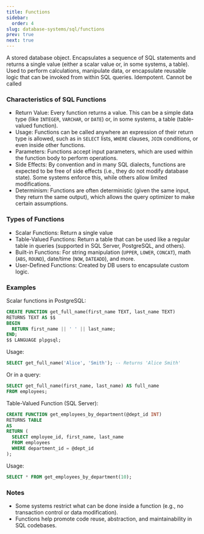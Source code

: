 ```yaml
---
title: Functions
sidebar:
  order: 4
slug: database-systems/sql/functions
prev: true
next: true
---
```


A stored database object. Encapsulates a sequence of SQL statements and returns a single value (either a scalar value or, in some systems, a table). Used to perform calculations, manipulate data, or encapsulate reusable logic that can be invoked from within SQL queries. Idempotent. Cannot be called 

### Characteristics of SQL Functions

- Return Value: Every function returns a value. This can be a simple data type (like `INTEGER`, `VARCHAR`, or `DATE`) or, in some systems, a table (table-valued function).
- Usage: Functions can be called anywhere an expression of their return type is allowed, such as in `SELECT` lists, `WHERE` clauses, `JOIN` conditions, or even inside other functions.
- Parameters: Functions accept input parameters, which are used within the function body to perform operations.
- Side Effects: By convention and in many SQL dialects, functions are expected to be free of side effects (i.e., they do not modify database state). Some systems enforce this, while others allow limited modifications.
- Determinism: Functions are often deterministic (given the same input, they return the same output), which allows the query optimizer to make certain assumptions.

### Types of Functions

- Scalar Functions: Return a single value
- Table-Valued Functions: Return a table that can be used like a regular table in queries (supported in SQL Server, PostgreSQL, and others).
- Built-in Functions: For string manipulation (`UPPER`, `LOWER`, `CONCAT`), math (`ABS`, `ROUND`), date/time (`NOW`, `DATEADD`), and more.
- User-Defined Functions: Created by DB users to encapsulate custom logic.

### Examples

Scalar functions in PostgreSQL:

```sql
CREATE FUNCTION get_full_name(first_name TEXT, last_name TEXT)
RETURNS TEXT AS $$
BEGIN
  RETURN first_name || ' ' || last_name;
END;
$$ LANGUAGE plpgsql;
```

Usage:

```sql
SELECT get_full_name('Alice', 'Smith'); -- Returns 'Alice Smith'
```

Or in a query:

```sql
SELECT get_full_name(first_name, last_name) AS full_name
FROM employees;
```

Table-Valued Function (SQL Server):

```sql
CREATE FUNCTION get_employees_by_department(@dept_id INT)
RETURNS TABLE
AS
RETURN (
  SELECT employee_id, first_name, last_name
  FROM employees
  WHERE department_id = @dept_id
);
```

Usage:

```sql
SELECT * FROM get_employees_by_department(10);
```


### Notes

- Some systems restrict what can be done inside a function (e.g., no transaction control or data modification).
- Functions help promote code reuse, abstraction, and maintainability in SQL codebases.
